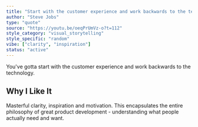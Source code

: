 ```yaml
---
title: "Start with the customer experience and work backwards to the technology"
author: "Steve Jobs"
type: "quote"
source: "https://youtu.be/oeqPrUmVz-o?t=112"
style_category: "visual_storytelling"
style_specific: "random"
vibe: ["clarity", "inspiration"]
status: "active"
---
```


You've gotta start with the customer experience and work backwards to the technology.

## Why I Like It
Masterful clarity, inspiration and motivation. This encapsulates the entire philosophy of great product development - understanding what people actually need and want.